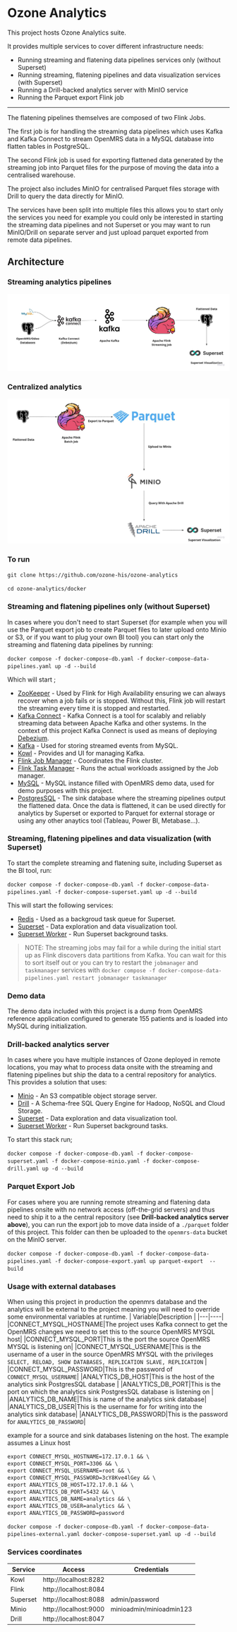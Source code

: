 # Ozone Analytics
This project hosts Ozone Analytics suite.

It provides multiple services to cover different infrastructure needs:

- Running streaming and flatening data pipelines services only (without Superset)
- Running streaming, flatening pipelines and data visualization services (with Superset)
- Running a Drill-backed analytics server with MinIO service
- Running the Parquet export Flink job

---
The flatening pipelines themselves are composed of two Flink Jobs.

The first job is for handling the streaming data pipelines which uses Kafka and Kafka Connect to stream OpenMRS data in a MySQL database into flatten tables in PostgreSQL.

The second Flink job is used for exporting flattened data generated by the streaming job into Parquet files for the purpose of moving the data into a centralised warehouse.

The project also includes MinIO for centralised Parquet files storage with Drill to query the data directly for MinIO.

The services have been split into multiple files this allows you to start only the services you need for example you could only be interested in starting the streaming data pipelines and not Superset or you may want to run  MinIO/Drill on separate server and just upload  parquet exported from remote data pipelines.

## Architecture

### Streaming analytics pipelines

![Streaming](readme/Streaming.jpg)

### Centralized analytics
![Centralized](readme/Centralized.jpg)

### To run

`git clone https://github.com/ozone-his/ozone-analytics`

`cd ozone-analytics/docker `

### Streaming and flatening pipelines only (without Superset)

In cases where you don't need to start Superset (for example when you will use the Parquet export  job to create Parquet files to later upload onto Minio or S3, or if you want to plug your own BI tool) you can start only the streaming and flatening data pipelines by running:

`docker compose -f docker-compose-db.yaml -f docker-compose-data-pipelines.yaml up -d --build`

Which will start ;

* [ZooKeeper](https://zookeeper.apache.org/ "ZooKeeper") - Used by Flink for High Availability ensuring we can always recover when a job fails or is stopped. Without this, Flink job will restart the streaming every time it is stopped and restarted.
* [Kafka Connect](https://docs.confluent.io/platform/current/connect/ "Kafka Connect")  - Kafka Connect is a tool for scalably and reliably streaming data between Apache Kafka and other systems. In the context of this project Kafka Connect is used as means of deploying [Debezium](https://debezium.io/documentation/reference/stable/architecture.html "Debezium").
* [Kafka](https://kafka.apache.org/ "Kafka") - Used for storing streamed events from MySQL.
* [Kowl](https://github.com/redpanda-data/kowl "Kowl") - Provides and UI for managing Kafka.
* [Flink Job Manager](https://nightlies.apache.org/flink/flink-docs-master/docs/internals/job_scheduling/ "Flink Job Manager") - Coordinates the Flink cluster.
* [Flink Task Manager](https://nightlies.apache.org/flink/flink-docs-master/docs/internals/task_lifecycle/ "Flink Task Manager") - Runs the actual workloads assigned by the Job manager.
* [MySQL](https://www.mysql.com/ "MySQL") - MySQL instance filled with OpenMRS demo data, used for demo purposes with this project.
* [PostgresSQL](https://www.postgresql.org/ "PostgresSQL") - The sink database where the streaming pipelines output the flattened data. Once the data is flattened, it can be used directly for analytics by Superset or exported to Parquet for external storage or using any other anaytics tool (Tableau, Power BI, Metabase...).

###  Streaming, flatening pipelines and data visualization (with Superset)

To start the complete streaming and flatening suite, including Superset as the BI tool, run:

`docker compose -f docker-compose-db.yaml -f docker-compose-data-pipelines.yaml -f docker-compose-superset.yaml up -d --build`

This will start the following services:

* [Redis](https://redis.io/ "Redis") - Used as a backgroud task queue for Superset.
* [Superset](https://superset.apache.org/ "Superset") - Data exploration and data visualization tool.
* [Superset Worker](https://superset.apache.org/docs/intro "Superset Worker") - Run Superset background tasks.


> NOTE: The streaming jobs may fail for a while during the initial start up as Flink discovers data partitions from Kafka. You can wait for this to sort itself out or you can try to restart the `jobmanager` and `taskmanager` services with `docker compose -f docker-compose-data-pipelines.yaml restart jobmanager taskmanager`

### Demo data

The demo data included with this project is a dump from OpenMRS reference application configured to generate 155 patients and is loaded into MySQL during initialization.

### Drill-backed analytics server

In cases where you have multiple instances of Ozone deployed in remote locations, you may what to process data onsite with the streaming and flatening pipelines but ship the data to a central repository for analytics. This provides a solution that uses:
* [Minio](https://min.io/ "Minio") - An S3 compatible object storage server.
* [Drill](https://drill.apache.org/ "Drill") - A Schema-free SQL Query Engine for Hadoop, NoSQL and Cloud Storage.
* [Superset](https://superset.apache.org/ "Superset") - Data exploration and data visualization tool.
* [Superset Worker](https://superset.apache.org/docs/intro "Superset Worker") - Run Superset background tasks.

To start this stack run;

`docker compose -f docker-compose-db.yaml -f docker-compose-superset.yaml -f docker-compose-minio.yaml -f docker-compose-drill.yaml up -d --build`

### Parquet Export Job
For cases where you are running remote streaming and flatening data pipelines onsite with no network access (off-the-grid servers) and thus need to ship it to a the central repository (see **Drill-backed analytics server above**), you can run the export job to move data inside of a `./parquet`  folder of this project. This folder can then be uploaded  to the `openmrs-data` bucket on the MinIO server.

`docker compose -f docker-compose-db.yaml -f docker-compose-data-pipelines.yaml -f docker-compose-export.yaml up parquet-export  --build`

### Usage with external databases

When using this project in production the openmrs database and the analytics will be external to the project meaning you will need to override some environmental variables at runtime.
| Variable|Description |
|---|----|
|CONNECT_MYSQL_HOSTNAME|The project uses Kafka connect to get the OpenMRS changes we need to set this to the source OpenMRS MYSQL host|
|CONNECT_MYSQL_PORT|This is the port the source OpenMRS MYSQL is listening on|
|CONNECT_MYSQL_USERNAME|This is the username of a user in the source  OpenMRS MYSQL with the privileges `SELECT, RELOAD, SHOW DATABASES, REPLICATION SLAVE, REPLICATION` |
|CONNECT_MYSQL_PASSWORD|This is the password of `CONNECT_MYSQL_USERNAME`|
|ANALYTICS_DB_HOST|This is the host of the analytics sink PostgresSQL database |
|ANALYTICS_DB_PORT|This is the port on which the analytics sink PostgresSQL database is listening on |
|ANALYTICS_DB_NAME|This is name of the analytics sink database|
|ANALYTICS_DB_USER|This is the username for for writing into the analytics sink database|
|ANALYTICS_DB_PASSWORD|This is the password for `ANALYTICS_DB_PASSWORD`|

example for a source and sink databases listening on the host. The example assumes a Linux host

```
export CONNECT_MYSQL_HOSTNAME=172.17.0.1 && \
export CONNECT_MYSQL_PORT=3306 && \
export CONNECT_MYSQL_USERNAME=root && \
export CONNECT_MYSQL_PASSWORD=3cY8Kve4lGey && \
export ANALYTICS_DB_HOST=172.17.0.1 && \
export ANALYTICS_DB_PORT=5432 && \
export ANALYTICS_DB_NAME=analytics && \
export ANALYTICS_DB_USER=analytics && \
export ANALYTICS_DB_PASSWORD=password
```

`docker compose -f docker-compose-db.yaml -f docker-compose-data-pipelines-external.yaml docker-compose-superset.yaml up -d --build`

### Services coordinates
| Service  |   Access| Credentials|
| ------------ | ------------ |------------ |
| Kowl  |  http://localhost:8282 | |
| Flink  |  http://localhost:8084 | |
| Superset  | http://localhost:8088  | admin/password|
| Minio   | http://localhost:9000   |minioadmin/minioadmin123|
| Drill  |  http://localhost:8047 | |
